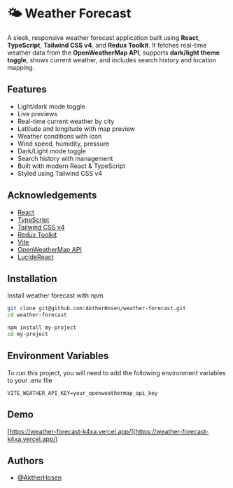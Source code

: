 # 🌤️ Weather Forecast

A sleek, responsive weather forecast application built using **React**, **TypeScript**, **Tailwind CSS v4**, and **Redux Toolkit**. It fetches real-time weather data from the **OpenWeatherMap API**, supports **dark/light theme toggle**, shows current weather, and includes search history and location mapping.

## Features

- Light/dark mode toggle
- Live previews
- Real-time current weather by city
- Latitude and longitude with map preview
- Weather conditions with icon
- Wind speed, humidity, pressure
- Dark/Light mode toggle
- Search history with management
- Built with modern React & TypeScript
- Styled using Tailwind CSS v4

## Acknowledgements

- [React](https://reactjs.org/)
- [TypeScript](https://www.typescriptlang.org/)
- [Tailwind CSS v4](https://tailwindcss.com/)
- [Redux Toolkit](https://redux-toolkit.js.org/)
- [Vite](https://vitejs.dev/)
- [OpenWeatherMap API](https://openweathermap.org/api)
- [LucideReact](https://lucide.dev/guide/)

## Installation

Install weather forecast with npm

```bash
git clone git@github.com:AktherHosen/weather-forecast.git
cd weather-forecast
```

```bash
npm install my-project
cd my-project
```

## Environment Variables

To run this project, you will need to add the following environment variables to your .env file

`VITE_WEATHER_API_KEY=your_openweathermap_api_key`

## Demo

[https://weather-forecast-k4xa.vercel.app/](https://weather-forecast-k4xa.vercel.app/)

## Authors

- [@AktherHosen](https://www.github.com/aktherhosen)
